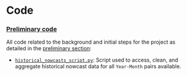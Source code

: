 # Code

### [Preliminary code](preliminary_code)
All code related to the background and initial steps for the project as detailed in the [preliminary section](main/preliminary):
* [`historical_nowcasts_script.py`](preliminary_code/historical_nowcasts_script.py): Script used to access, clean, and aggregate historical nowcast data for all `Year-Month` pairs available.

